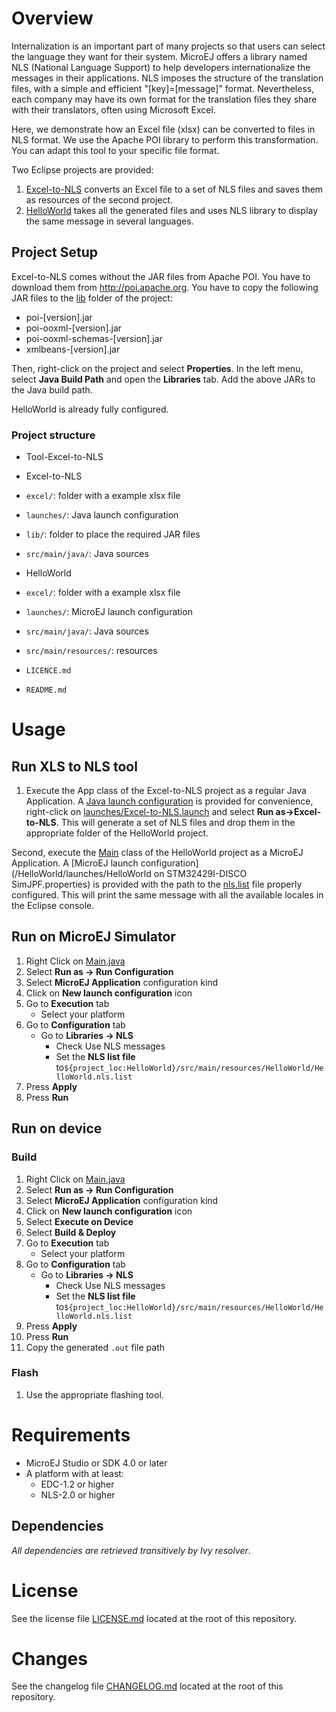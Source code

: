# Overview
Internalization is an important part of many projects so that users can select the language they want for their system. MicroEJ offers a library named NLS (National Language Support) to help developers internationalize the messages in their applications. NLS imposes the structure of the translation files, with a simple and efficient "[key]=[message]" format. Nevertheless, each company may have its own format for the translation files they share with their translators, often using Microsoft Excel.

Here, we demonstrate how an Excel file (xlsx) can be converted to files in NLS format. We use the Apache POI library to perform this transformation. You can adapt this tool to your specific file format.

Two Eclipse projects are provided:
1. [Excel-to-NLS](/Excel-to-NLS) converts an Excel file to a set of NLS files and saves them as resources of the second project.
2. [HelloWorld](/HelloWorld) takes all the generated files and uses NLS library to display the same message in several languages.

## Project Setup
Excel-to-NLS comes without the JAR files from Apache POI. You have to download them from http://poi.apache.org. You have to copy the following JAR files to the [lib](/Excel-to-NLS/lib) folder of the project:
- poi-[version].jar
- poi-ooxml-[version].jar
- poi-ooxml-schemas-[version].jar
- xmlbeans-[version].jar

Then, right-click on the project and select **Properties**. In the left menu, select **Java Build Path** and open the **Libraries** tab. Add the above JARs to the Java build path.

HelloWorld is already fully configured.

### Project structure
- Tool-Excel-to-NLS

 - Excel-to-NLS
  - `excel/`:  folder with a example xlsx file
  - `launches/`: Java launch configuration
  - `lib/`:  folder to place the required JAR files  
  - `src/main/java/`: Java sources
  
 - HelloWorld
  - `excel/`:  folder with a example xlsx file
  - `launches/`: MicroEJ launch configuration 
  - `src/main/java/`: Java sources
  - `src/main/resources/`: resources
  
 - `LICENCE.md`
 - `README.md`

# Usage
## Run XLS to NLS tool
1. Execute the App class of the Excel-to-NLS project as a regular Java Application. A [Java launch configuration](/Excel-to-NLS/launches/Excel-to-NLS.launch) is provided for convenience, right-click on [launches/Excel-to-NLS.launch](/Excel-to-NLS/launches/Excel-to-NLS.launch) and select **Run as->Excel-to-NLS**. This will generate a set of NLS files and drop them in the appropriate folder of the HelloWorld project.

Second, execute the [Main](/HelloWorld/src/main/java/ej/examples/nls/Main.java) class of the HelloWorld project as a MicroEJ Application. A [MicroEJ launch configuration](/HelloWorld/launches/HelloWorld on STM32429I-DISCO SimJPF.properties) is provided with the path to the [nls.list](/HelloWorld/src/main/resources/nls.list) file properly configured. This will print the same message with all the available locales in the Eclipse console.

## Run on MicroEJ Simulator
1. Right Click on [Main.java](HelloWorld/src/main/java/ej/examples/nls/Main.java)
2. Select **Run as -> Run Configuration** 
3. Select **MicroEJ Application** configuration kind
4. Click on **New launch configuration** icon
5. Go to **Execution** tab
	* Select your platform 
6. Go to **Configuration** tab
	* Go to **Libraries -> NLS**
		* Check Use NLS messages
		* Set the **NLS list file** to`${project_loc:HelloWorld}/src/main/resources/HelloWorld/HelloWorld.nls.list`
7. Press **Apply**
8. Press **Run**


## Run on device
### Build
1. Right Click on [Main.java](HelloWorld/src/main/java/ej/examples/nls/Main.java)
2. Select **Run as -> Run Configuration**
3. Select **MicroEJ Application** configuration kind
4. Click on **New launch configuration** icon
5. Select **Execute on Device**
6. Select **Build & Deploy**
7. Go to **Execution** tab
	* Select your platform 
8. Go to **Configuration** tab
	* Go to **Libraries -> NLS**
		* Check Use NLS messages
		* Set the **NLS list file** to`${project_loc:HelloWorld}/src/main/resources/HelloWorld/HelloWorld.nls.list`
9. Press **Apply**
10. Press **Run**
11. Copy the generated `.out` file path

### Flash
1. Use the appropriate flashing tool.

# Requirements
* MicroEJ Studio or SDK 4.0 or later
* A platform with at least:
	* EDC-1.2 or higher
	* NLS-2.0 or higher
	
## Dependencies
_All dependencies are retrieved transitively by Ivy resolver_.

# License
See the license file [LICENSE.md](LICENSE.md) located at the root of this repository.

# Changes
See the changelog file [CHANGELOG.md](CHANGELOG.md) located at the root of this repository.
